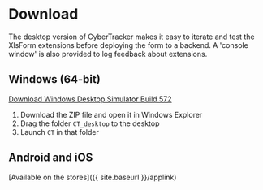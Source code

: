 # Download

The desktop version of CyberTracker makes it easy to iterate and test the XlsForm extensions before deploying the form to a backend. A 'console window' is also provided to log feedback about extensions.

## Windows (64-bit)
[Download Windows Desktop Simulator Build 572](https://ctwiki.blob.core.windows.net/bin/CT-build-572-win64.zip)

1. Download the ZIP file and open it in Windows Explorer
2. Drag the folder `CT_desktop` to the desktop
3. Launch `CT` in that folder

<!-- ## MacOS
[Download MacOS Desktop Simulator Build 478](https://ctwiki.blob.core.windows.net/bin/CT-build-478-mac.dmg)

1. Download the DMG
2. Open the DMG in Finder
3. Launch CyberTracker -->

## Android and iOS
[Available on the stores]({{ site.baseurl }}/applink)
